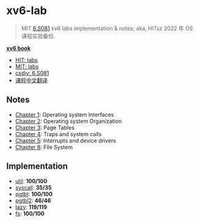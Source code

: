# xv6-lab

> MIT [6.S081](https://pdos.csail.mit.edu/6.S081/2020/) xv6 labs implementation & notes; aka, HITsz 2022 年 OS 课程实验备份.

[**xv6 book**](./xv6-book.pdf)

* [HIT: labs](https://hitsz-cslab.gitee.io/os-labs/)
* [MIT: labs](https://pdos.csail.mit.edu/6.S081/2020/labs/)
* [csdiy: 6.S081](https://csdiy.wiki/%E6%93%8D%E4%BD%9C%E7%B3%BB%E7%BB%9F/MIT6.S081/)
* [课程中文翻译](https://mit-public-courses-cn-translatio.gitbook.io/mit6-s081)

## Notes

* [Chapter 1](./Notes/Note01.md): Operating system Interfaces
* [Chapter 2](./Notes/Note02.md): Operating system Organization
* [Chapter 3](./Notes/Note03.md): Page Tables
* [Chapter 4](./Notes/Note04.md): Traps and system calls
* [Chapter 5](./Notes/Note05.md): Interrupts and device drivers
* [Chapter 8](./Notes/Note08.md): File System

## Implementation

* [util](https://github.com/huang-feiyu/xv6-lab/tree/util): **100/100**
* [syscall](https://github.com/huang-feiyu/xv6-lab/tree/syscall): **35/35**
* [pgtbl](https://github.com/huang-feiyu/xv6-lab/tree/pgtbl): **100/100**
* [pgtbl2](https://github.com/huang-feiyu/xv6-lab/tree/pgtbl2): **46/46**
* [lazy](https://github.com/huang-feiyu/xv6-lab/tree/lazy): **119/119**
* [fs](https://github.com/huang-feiyu/xv6-lab/tree/fs): **100/100**

